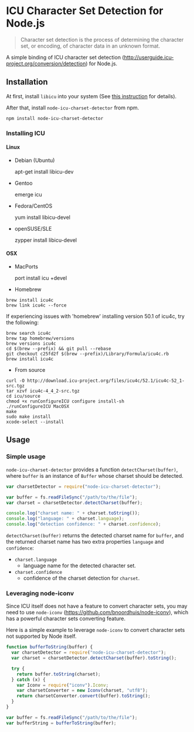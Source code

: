 # ICU Character Set Detection for Node.js

>Character set detection is the process of determining the character set, or encoding, of character data in an unknown format.

A simple binding of ICU character set detection (http://userguide.icu-project.org/conversion/detection) for Node.js.

## Installation

At first, install `libicu` into your system (See [this instruction](#installing-icu) for details).

After that, install `node-icu-charset-detector` from npm.

    npm install node-icu-charset-detector

### Installing ICU

#### Linux

* Debian (Ubuntu)

    apt-get install libicu-dev

* Gentoo

    emerge icu

* Fedora/CentOS

    yum install libicu-devel

* openSUSE/SLE

    zypper install libicu-devel

#### OSX

* MacPorts

    port install icu +devel

* Homebrew

```shell
brew install icu4c
brew link icu4c --force
```

If experiencing issues with 'homebrew' installing version 50.1 of icu4c, try the following:

```shell
brew search icu4c
brew tap homebrew/versions
brew versions icu4c
cd $(brew --prefix) && git pull --rebase
git checkout c25fd2f $(brew --prefix)/Library/Formula/icu4c.rb
brew install icu4c
```

* From source

```shell
curl -O http://download.icu-project.org/files/icu4c/52.1/icu4c-52_1-src.tgz
tar xzvf icu4c-4_4_2-src.tgz
cd icu/source
chmod +x runConfigureICU configure install-sh
./runConfigureICU MacOSX
make
sudo make install
xcode-select --install
```

## Usage

### Simple usage

`node-icu-charset-detector` provides a function `detectCharset(buffer)`, where `buffer` is an instance of `Buffer` whose charset should be detected.

```javascript
var charsetDetector = require("node-icu-charset-detector");

var buffer = fs.readFileSync("/path/to/the/file");
var charset = charsetDetector.detectCharset(buffer);

console.log("charset name: " + charset.toString());
console.log("language: " + charset.language);
console.log("detection confidence: " + charset.confidence);
```

`detectCharset(buffer)` returns the detected charset name for `buffer`, and the returned charset name has two extra properties `language` and `confidence`:

- `charset.language`
  - language name for the detected character set.
- `charset.confidence`
  - confidence of the charset detection for `charset`.

### Leveraging node-iconv

Since ICU itself does not have a feature to convert character sets, you may need to use `node-iconv` (https://github.com/bnoordhuis/node-iconv), which has a powerful character sets converting feature.

Here is a simple example to leverage `node-iconv` to convert character sets not supported by Node itself.

```javascript
function bufferToString(buffer) {
  var charsetDetector = require("node-icu-charset-detector");
  var charset = charsetDetector.detectCharset(buffer).toString();

  try {
    return buffer.toString(charset);
  } catch (x) {
    var Iconv = require("iconv").Iconv;
    var charsetConverter = new Iconv(charset, "utf8");
    return charsetConverter.convert(buffer).toString();
  }
}

var buffer = fs.readFileSync("/path/to/the/file");
var bufferString = bufferToString(buffer);
```
